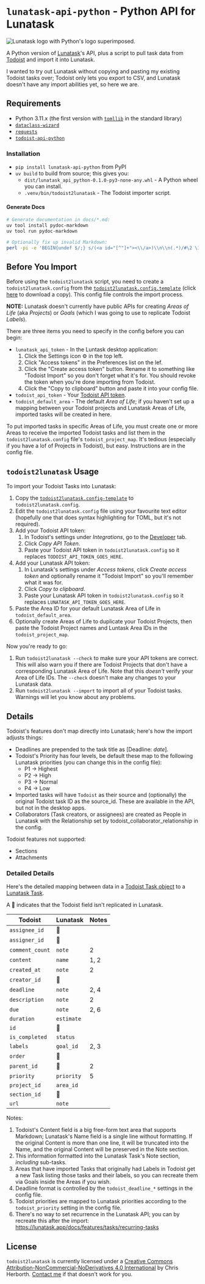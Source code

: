 # `lunatask-api-python` - Python API for Lunatask

![Lunatask logo with Python's logo superimposed.](./lunatask-python.png)

A Python version of [Lunatask](https://lunatask.app/)'s API, plus a script to
pull task data from [Todoist](https://www.todoist.com/) and import it into
Lunatask.

I wanted to try out Lunatask without copying and pasting my existing Todoist
tasks over; Todoist only lets you export to CSV, and Lunatask doesn't have any
import abilities yet, so here we are.

## Requirements

- Python 3.11.x (the first version with
  [`tomllib`](https://docs.python.org/3/library/tomllib.html) in the standard
  library)
- [`dataclass-wizard`](https://dataclass-wizard.readthedocs.io/en/latest/)
- [`requests`](https://requests.readthedocs.io/en/latest/)
- [`todoist-api-python`](https://github.com/Doist/todoist-api-python)

### Installation

- `pip install lunatask-api-python` from PyPI
- `uv build` to build from source; this gives you:
  - `dist/lunatask_api_python-0.1.0-py3-none-any.whl` - A Python wheel you can
    install.
  - `.venv/bin/todoist2lunatask` - The Todoist importer script.

#### Generate Docs

```sh
# Generate documentation in docs/*.md:
uv tool install pydoc-markdown
uv tool run pydoc-markdown

# Optionally fix up invalid Markdown:
perl -pi -e 'BEGIN{undef $/;} s/(<a id="[^"]+"><\\/a>)\\n\\n(.*)/#\2 \1\n/mg;' wiki/docs/*.md
```

## Before You Import

Before using the `todoist2lunatask` script, you need to create a
`todoist2lunatask.config` from the
[`todoist2lunatask.config.template`](https://codeberg.org/Taffer/todoist2lunatask/src/branch/main/todoist2lunatask.config.template)
(click
[here](https://codeberg.org/Taffer/todoist2lunatask/raw/branch/main/todoist2lunatask.config.template)
to download a copy). This config file controls the import process.

**NOTE:** Lunatask doesn't currently have public APIs for creating *Areas of
Life* (aka *Projects*) or *Goals* (which I was going to use to replicate
Todoist *Labels*).

There are three items you need to specify in the config before you can begin:

- `lunatask_api_token` - In the Luntask desktop application:
  1. Click the Settings icon ⚙️ in the top left.
  2. Click "Access tokens" in the Preferences list on the lef.
  3. Click the "Create access token" button. Rename it to something like
     "Todoist Import" so you don't forget what it's for. You should revoke the
     token when you're done importing from Todoist.
  4. Click the "Copy to clipboard" button and paste it into your config file.
- `todoist_api_token` - Your [Todoist API token](https://www.todoist.com/help/articles/find-your-api-token-Jpzx9IIlB).
- `todoist_default_area` - The default *Area of Life*; if you haven't set up a
  mapping between your Todoist projects and Lunatask Areas of Life, imported
  tasks will be created in here.

To put imported tasks in specific Areas of Life, you must create one or more
Areas to receive the imported Todoist tasks and list them in the
`todoist2lunatask.config` file's `todoist_project_map`. It's tedious
(especially if you have a lof of Projects in Todoist), but easy. Instructions
are in the config file.

## `todoist2lunatask` Usage

To import your Todoist Tasks into Lunatask:

1. Copy the
   [`todoist2lunatask.config-template`](https://codeberg.org/Taffer/todoist2lunatask/raw/branch/main/todoist2lunatask.config.template)
   to `todoist2lunatask.config`.
2. Edit the `todoist2lunatask.config` file using your favourite text editor
   (hopefully one that does syntax highlighting for TOML, but it's not required).
3. Add your Todoist API token:
   1. In Todoist's settings under *Integrations*, go to the
      [Developer](https://app.todoist.com/app/settings/integrations/developer)
      tab.
   2. Click *Copy API Token*.
   3. Paste your Todoist API token in `todoist2lunatask.config` so it replaces
     `TODOIST_API_TOKEN_GOES_HERE`.
4. Add your Lunatask API token:
   1. In Lunatask's settings under *Access tokens*, click *Create access token*
      and optionally rename it "Todoist Import" so you'll remember what it was
      for.
   2. Click *Copy to clipboard*.
   3. Paste your Lunatask API token in `todoist2lunatask.config` so it replaces
      `LUNATASK_API_TOKEN_GOES_HERE`.
5. Paste the Area ID for your default Lunatask Area of Life in
   `todoist_default_area`.
6. Optionally create Areas of Life to duplicate your Todoist Projects, then
   paste the Todoist Project names and Luntask Area IDs in the
   `todoist_project_map`.

Now you're ready to go:

1. Run `todoist2lunatask --check` to make sure your API tokens are correct.
   This will also warn you if there are Todoist Projects that don't have a
   corresponding Lunatask Area of Life. Note that this *doesn't* verify your
   Area of Life IDs. The `--check` doesn't make any changes to your Lunatask
   data.
2. Run `todoist2lunatask --import` to import all of your Todoist tasks.
   Warnings will let you know about any problems.

## Details

Todoist's features don't map directly into Lunatask; here's how the import
adjusts things:

- Deadlines are prepended to the task title as [Deadline: *date*].
- Todoist's Priority has four levels, be default these map to the following
  Lunatask priorities (you can change this in the config file):
  - P1 -> Highest
  - P2 -> High
  - P3 -> Normal
  - P4 -> Low
- Imported tasks will have `Todoist` as their source and (optionally) the
  original Todoist task ID as the source_id. These are available in the API,
  but not in the desktop apps.
- Collaborators (Task creators, or assignees) are created as People in Lunatask
  with the Relationship set by todoist_collaborator_relationship in the config.

Todoist features not supported:

- Sections
- Attachments

### Detailed Details

Here's the detailed mapping between data in a
[Todoist Task object](https://developer.todoist.com/rest/v2/?python#tasks) to a
[Lunatask Task](https://lunatask.app/api/tasks-api/create).

A 🙅 indicates that the Todoist field isn't replicated in Lunatask.

|Todoist         |Lunatask   |Notes |
|----------------|-----------|------|
|`assignee_id`   |🙅         |      |
|`assigner_id`   |🙅         |      |
|`comment_count` |`note`     | 2    |
|`content`       |`name`     | 1, 2 |
|`created_at`    |`note`     | 2    |
|`creator_id`    |🙅         |      |
|`deadline`      |`note`     | 2, 4 |
|`description`   |`note`     | 2    |
|`due`           |`note`     | 2, 6 |
|`duration`      |`estimate` |      |
|`id`            |🙅         |      |
|`is_completed`  |`status`   |      |
|`labels`        |`goal_id`  | 2, 3 |
|`order`         |🙅         |      |
|`parent_id`     |🙅         | 2    |
|`priority`      |`priority` | 5    |
|`project_id`    |`area_id`  |      |
|`section_id`    |🙅         |      |
|`url`           |`note`     |      |

Notes:

1. Todoist's Content field is a big free-form text area that supports Markdown;
   Lunatask's Name field is a single line without formatting. If the original
   Content is more than one line, it will be truncated into the Name, and the
   original Content will be preserved in the Note section.
2. This information formatted into the Lunatask Task's Note section,
   *including* sub-tasks.
3. Areas that have imported Tasks that originally had Labels in Todoist get a
   new Task listing those tasks and their labels, so you can recreate them via
   Goals inside the Areas if you wish.
4. Deadline format is controlled by the `todoist_deadline_*` settings in the
   config file.
5. Todoist priorities are mapped to Lunatask priorities according to the
   `todoist_priority` setting in the config file.
6. There's no way to set recurrence in the Lunatask API; you can by recreate
   this after the import:
   <https://lunatask.app/docs/features/tasks/recurring-tasks>

## License

`todoist2lunatask` is currently licensed under a
[Creative Commons Attribution-NonCommercial-NoDerivatives 4.0 International](https://creativecommons.org/licenses/by-nc-nd/4.0/deed.en)
by Chris Herborth. [Contact me](https://taffer.ca/) if that doesn't work for
you.
